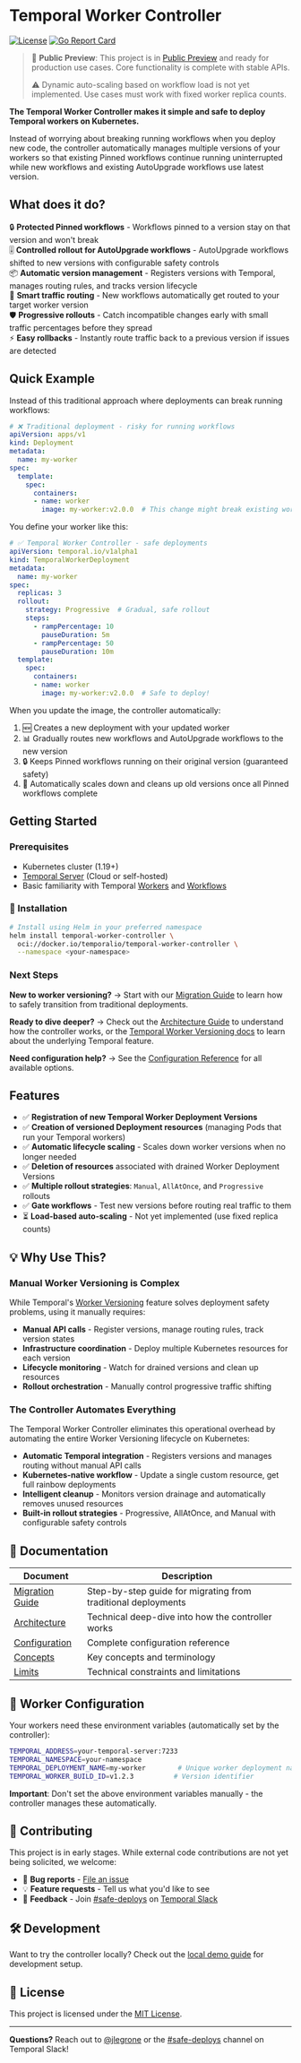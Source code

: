 # Temporal Worker Controller

[![License](https://img.shields.io/github/license/temporalio/temporal-worker-controller)](LICENSE)
[![Go Report Card](https://goreportcard.com/badge/github.com/temporalio/temporal-worker-controller)](https://goreportcard.com/report/github.com/temporalio/temporal-worker-controller)

> 🚀 **Public Preview**: This project is in [Public Preview](https://docs.temporal.io/evaluate/development-production-features/release-stages) and ready for production use cases. Core functionality is complete with stable APIs.
> 
> ⚠️ Dynamic auto-scaling based on workflow load is not yet implemented. Use cases must work with fixed worker replica counts.

**The Temporal Worker Controller makes it simple and safe to deploy Temporal workers on Kubernetes.**

Instead of worrying about breaking running workflows when you deploy new code, the controller automatically manages multiple versions of your workers so that existing Pinned workflows continue running uninterrupted while new workflows and existing AutoUpgrade workflows use latest version.

## What does it do?

🔒 **Protected Pinned workflows** - Workflows pinned to a version stay on that version and won't break  
🎚️ **Controlled rollout for AutoUpgrade workflows** - AutoUpgrade workflows shifted to new versions with configurable safety controls  
📦 **Automatic version management** - Registers versions with Temporal, manages routing rules, and tracks version lifecycle  
🎯 **Smart traffic routing** - New workflows automatically get routed to your target worker version  
🛡️ **Progressive rollouts** - Catch incompatible changes early with small traffic percentages before they spread  
⚡ **Easy rollbacks** - Instantly route traffic back to a previous version if issues are detected  

## Quick Example

Instead of this traditional approach where deployments can break running workflows:

```yaml
# ❌ Traditional deployment - risky for running workflows
apiVersion: apps/v1
kind: Deployment
metadata:
  name: my-worker
spec:
  template:
    spec:
      containers:
      - name: worker
        image: my-worker:v2.0.0  # This change might break existing workflows!
```

You define your worker like this:

```yaml
# ✅ Temporal Worker Controller - safe deployments
apiVersion: temporal.io/v1alpha1
kind: TemporalWorkerDeployment
metadata:
  name: my-worker
spec:
  replicas: 3
  rollout:
    strategy: Progressive  # Gradual, safe rollout
    steps:
      - rampPercentage: 10
        pauseDuration: 5m
      - rampPercentage: 50
        pauseDuration: 10m
  template:
    spec:
      containers:
      - name: worker
        image: my-worker:v2.0.0  # Safe to deploy!
```

When you update the image, the controller automatically:
1. 🆕 Creates a new deployment with your updated worker
2. 📊 Gradually routes new workflows and AutoUpgrade workflows to the new version  
3. 🔒 Keeps Pinned workflows running on their original version (guaranteed safety)
4. 🧹 Automatically scales down and cleans up old versions once all Pinned workflows complete

## Getting Started

### Prerequisites

- Kubernetes cluster (1.19+) 
- [Temporal Server](https://docs.temporal.io/) (Cloud or self-hosted)
- Basic familiarity with Temporal [Workers](https://docs.temporal.io/workers) and [Workflows](https://docs.temporal.io/workflows)

### 🔧 Installation

```bash
# Install using Helm in your preferred namespace
helm install temporal-worker-controller \
  oci://docker.io/temporalio/temporal-worker-controller \
  --namespace <your-namespace>
```

### Next Steps

**New to worker versioning?** → Start with our [Migration Guide](docs/migration-guide.md) to learn how to safely transition from traditional deployments.

**Ready to dive deeper?** → Check out the [Architecture Guide](docs/architecture.md) to understand how the controller works, or the [Temporal Worker Versioning docs](https://docs.temporal.io/production-deployment/worker-deployments/worker-versioning) to learn about the underlying Temporal feature.

**Need configuration help?** → See the [Configuration Reference](docs/configuration.md) for all available options.

## Features

- ✅ **Registration of new Temporal Worker Deployment Versions**
- ✅ **Creation of versioned Deployment resources** (managing Pods that run your Temporal workers)
- ✅ **Automatic lifecycle scaling** - Scales down worker versions when no longer needed
- ✅ **Deletion of resources** associated with drained Worker Deployment Versions
- ✅ **Multiple rollout strategies**: `Manual`, `AllAtOnce`, and `Progressive` rollouts
- ✅ **Gate workflows** - Test new versions before routing real traffic to them
- ⏳ **Load-based auto-scaling** - Not yet implemented (use fixed replica counts)


## 💡 Why Use This?

### Manual Worker Versioning is Complex

While Temporal's [Worker Versioning](https://docs.temporal.io/production-deployment/worker-deployments/worker-versioning) feature solves deployment safety problems, using it manually requires:

- **Manual API calls** - Register versions, manage routing rules, track version states
- **Infrastructure coordination** - Deploy multiple Kubernetes resources for each version  
- **Lifecycle monitoring** - Watch for drained versions and clean up resources
- **Rollout orchestration** - Manually control progressive traffic shifting

### The Controller Automates Everything

The Temporal Worker Controller eliminates this operational overhead by automating the entire Worker Versioning lifecycle on Kubernetes:

- **Automatic Temporal integration** - Registers versions and manages routing without manual API calls
- **Kubernetes-native workflow** - Update a single custom resource, get full rainbow deployments  
- **Intelligent cleanup** - Monitors version drainage and automatically removes unused resources
- **Built-in rollout strategies** - Progressive, AllAtOnce, and Manual with configurable safety controls

## 📖 Documentation

| Document | Description |
|----------|-------------|
| [Migration Guide](docs/migration-guide.md) | Step-by-step guide for migrating from traditional deployments |
| [Architecture](docs/architecture.md) | Technical deep-dive into how the controller works |
| [Configuration](docs/configuration.md) | Complete configuration reference |
| [Concepts](docs/concepts.md) | Key concepts and terminology |
| [Limits](docs/limits.md) | Technical constraints and limitations |

## 🔧 Worker Configuration

Your workers need these environment variables (automatically set by the controller):

```bash
TEMPORAL_ADDRESS=your-temporal-server:7233
TEMPORAL_NAMESPACE=your-namespace  
TEMPORAL_DEPLOYMENT_NAME=my-worker        # Unique worker deployment name
TEMPORAL_WORKER_BUILD_ID=v1.2.3          # Version identifier
```

**Important**: Don't set the above environment variables manually - the controller manages these automatically.

## 🤝 Contributing

This project is in early stages. While external code contributions are not yet being solicited, we welcome:

- 🐛 **Bug reports** - [File an issue](https://github.com/temporalio/temporal-worker-controller/issues/new)
- 💡 **Feature requests** - Tell us what you'd like to see
- 💬 **Feedback** - Join [#safe-deploys](https://temporalio.slack.com/archives/C07MDJ6S3HP) on [Temporal Slack](https://t.mp/slack)

## 🛠️ Development

Want to try the controller locally? Check out the [local demo guide](internal/demo/README.md) for development setup.

## 📄 License

This project is licensed under the [MIT License](LICENSE).

---

**Questions?** Reach out to [@jlegrone](https://github.com/jlegrone) or the [#safe-deploys](https://temporalio.slack.com/archives/C07MDJ6S3HP) channel on Temporal Slack!